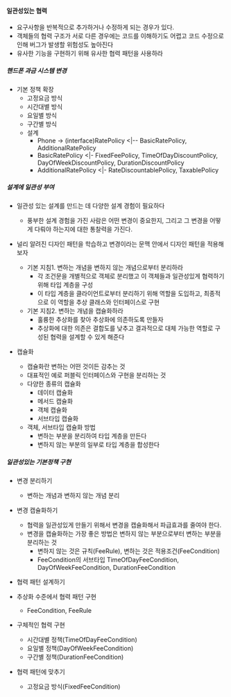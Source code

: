 #### 일관성있는 협력

- 요구사항을 반복적으로 추가하거나 수정하게 되는 경우가 있다.
- 객체들의 협력 구조가 서로 다른 경우에는 코드를 이해하기도 어렵고 코드 수정으로 인해 버그가 발생할 위험성도 높아진다
- 유사한 기능을 구현하기 위해 유사한 협력 패턴을 사용하라

##### 핸드폰 과금 시스템 변경

- 기본 정책 확장
  - 고정요금 방식
  - 시간대별 방식
  - 요일별 방식
  - 구간별 방식
  - 설계
    - Phone -> (interface)RatePolicy <|-- BasicRatePolicy, AdditionalRatePolicy
    - BasicRatePolicy <|- FixedFeePolicy, TimeOfDayDiscountPolicy, DayOfWeekDiscountPolicy, DurationDiscountPolicy
    - AdditionalRatePolicy <|- RateDiscountablePolicy, TaxablePolicy

##### 설계에 일관성 부여

- 일관성 있는 설계를 만드는 데 다양한 설계 경험이 필요하다
  - 풍부한 설계 경험을 가진 사람은 어떤 변경이 중요한지, 그리고 그 변경을 어떻게 다뤄야 하는지에 대한 통찰력을 가진다.
- 널리 알려진 디자인 패턴을 학습하고 변경이라는 문맥 안에서 디자인 패턴을 적용해 보자
  - 기본 지침1. 변하는 개념을 변하지 않는 개념으로부터 분리하라
    - 각 조건문을 개별적으로 객체로 분리했고 이 객체들과 일관성있게 협력하기 위해 타입 계층을 구성
    - 이 타입 계층을 클라이언트로부터 분리하기 위해 역할을 도입하고, 최종적으로 이 역할을 추상 클래스와 인터페이스로 구현
  - 기본 지침2. 변하는 개념을 캡슐화하라
    - 훌륭한 추상화를 찾아 추상화에 의존하도록 만들자
    - 추상화에 대한 의존은 결합도를 낮추고 결과적으로 대체 가능한 역할로 구성된 협력을 설계할 수 있게 해준다

- 캡슐화
  - 캡슐화란 변하는 어떤 것이든 감추는 것
  - 대표적인 예로 퍼블릭 인터페이스와 구현을 분리하는 것
  - 다양한 종류의 캡슐화
    - 데이터 캡슐화
    - 메서드 캡슐화
    - 객체 캡슐화
    - 서브타입 캡슐화
  - 객체, 서브타입 캡슐화 방법
    - 변하는 부분을 분리하여 타입 계층을 만든다
    - 변하지 않는 부분의 일부로 타입 계층을 합성한다

##### 일관성있는 기본정책 구현

- 변경 분리하기
  - 변하는 개념과 변하지 않는 개념 분리

- 변경 캡슐화하기
  - 협력을 일관성있게 만들기 위해서 변경을 캡슐화해서 파급효과를 줄여야 한다.
  - 변경을 캡슐화하는 가장 좋은 방법은 변하지 않는 부분으로부터 변하는 부분을 분리하는 것
    - 변하지 않는 것은 규칙(FeeRule), 변하는 것은 적용조건(FeeCondition)
    - FeeCondition의 서브타입 TimeOfDayFeeCondition, DayOfWeekFeeCondition, DurationFeeCondition
- 협력 패턴 설계하기
- 추상화 수준에서 협력 패턴 구현
  - FeeCondition, FeeRule
- 구체적인 협력 구현
  - 시간대별 정책(TimeOfDayFeeCondition)
  - 요일별 정책(DayOfWeekFeeCondition)
  - 구간별 정책(DurationFeeCondition)
- 협력 패턴에 맞추기
  - 고정요금 방식(FixedFeeCondition)
